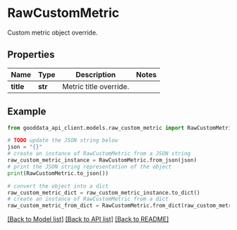 # RawCustomMetric

Custom metric object override.

## Properties

Name | Type | Description | Notes
------------ | ------------- | ------------- | -------------
**title** | **str** | Metric title override. | 

## Example

```python
from gooddata_api_client.models.raw_custom_metric import RawCustomMetric

# TODO update the JSON string below
json = "{}"
# create an instance of RawCustomMetric from a JSON string
raw_custom_metric_instance = RawCustomMetric.from_json(json)
# print the JSON string representation of the object
print(RawCustomMetric.to_json())

# convert the object into a dict
raw_custom_metric_dict = raw_custom_metric_instance.to_dict()
# create an instance of RawCustomMetric from a dict
raw_custom_metric_from_dict = RawCustomMetric.from_dict(raw_custom_metric_dict)
```
[[Back to Model list]](../README.md#documentation-for-models) [[Back to API list]](../README.md#documentation-for-api-endpoints) [[Back to README]](../README.md)


